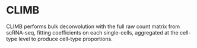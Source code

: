 # CLIMB
CLIMB performs bulk deconvolution with the full raw count matrix from scRNA-seq, fitting coefficients on each single-cells, aggregated at the cell-type level to produce cell-type proportions.
